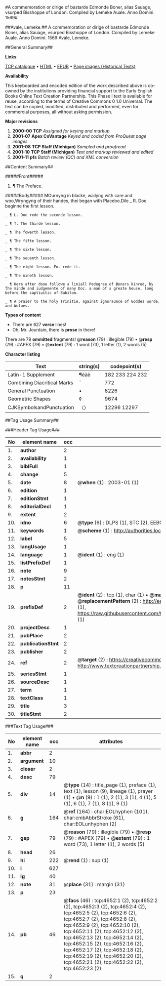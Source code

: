 #A commemoration or dirige of bastarde Edmonde Boner, alias Sauage, vsurped Bisshoppe of London. Compiled by Lemeke Auale. Anno Domini. 1569#

##Avale, Lemeke.##
A commemoration or dirige of bastarde Edmonde Boner, alias Sauage, vsurped Bisshoppe of London. Compiled by Lemeke Auale. Anno Domini. 1569
Avale, Lemeke.

##General Summary##

**Links**

[TCP catalogue](http://www.ota.ox.ac.uk/tcp/)  • 
[HTML](http://tei.it.ox.ac.uk/tcp/Texts-HTML/free/A23/A23335.html)  • 
[EPUB](http://tei.it.ox.ac.uk/tcp/Texts-EPUB/free/A23/A23335.epub) • 
[Page images (Historical Texts)](https://data.historicaltexts.jisc.ac.uk/view?pubId=eebo-99840177e&pageId=eebo-99840177e-4652-1)

**Availability**

This keyboarded and encoded edition of the
	       work described above is co-owned by the institutions
	       providing financial support to the Early English Books
	       Online Text Creation Partnership. This Phase I text is
	       available for reuse, according to the terms of Creative
	       Commons 0 1.0 Universal. The text can be copied,
	       modified, distributed and performed, even for
	       commercial purposes, all without asking permission.

**Major revisions**

1. __2000-00__ __TCP__ *Assigned for keying and markup*
1. __2001-07__ __Apex CoVantage__ *Keyed and coded from ProQuest page images*
1. __2001-08__ __TCP Staff (Michigan)__ *Sampled and proofread*
1. __2001-10__ __TCP Staff (Michigan)__ *Text and markup reviewed and edited*
1. __2001-11__ __pfs__ *Batch review (QC) and XML conversion*

##Content Summary##

#####Front#####

1. ¶ The Preface.

#####Body#####
MOurnyng in blacke, wailyng with care and woo,Wryngyng of their handes, thei began with Placebo.Dile
    _ R. Doe beginne the first lesson.

    _ ¶ L. Doe rede the seconde lesson.

    _ ¶ T. The thirde lesson.

    _ ¶ The fowerth lesson.

    _ ¶ The fifte lesson.

    _ ¶ The sixte lesson.

    _ ¶ The seuenth lesson.

    _ ¶ The eight lesson. Fo. rede it.

    _ ¶ The nineth lesson.

    _ ¶ Here after dooe followe a liniall Pedegree of Boners kinred, by the minde and iudgemente of many Doc. a man of a greate house, long before the captiuitic of Babilon.

    _ ¶ A praier to the holy Trinitie, against ignoraunce of Goddes worde, and Wolues.

**Types of content**

  * There are 627 **verse** lines!
  * Oh, Mr. Jourdain, there is **prose** in there!

There are 79 **ommitted** fragments! 
 @__reason__ (79) : illegible (79)  •  @__resp__ (79) : #APEX (79)  •  @__extent__ (79) : 1 word (73), 1 letter (1), 2 words (5)

**Character listing**


|Text|string(s)|codepoint(s)|
|---|---|---|
|Latin-1 Supplement|¶éàè|182 233 224 232|
|Combining             Diacritical Marks|̄|772|
|General Punctuation|•|8226|
|Geometric Shapes|◊|9674|
|CJKSymbolsandPunctuation|〈〉|12296 12297|

##Tag Usage Summary##

###Header Tag Usage###

|No|element name|occ|attributes|
|---|---|---|---|
|1.|__author__|2||
|2.|__availability__|1||
|3.|__biblFull__|1||
|4.|__change__|5||
|5.|__date__|8| @__when__ (1) : 2003-01 (1)|
|6.|__edition__|1||
|7.|__editionStmt__|1||
|8.|__editorialDecl__|1||
|9.|__extent__|2||
|10.|__idno__|6| @__type__ (6) : DLPS (1), STC (2), EEBO-CITATION (1), PROQUEST (1), VID (1)|
|11.|__keywords__|1| @__scheme__ (1) : http://authorities.loc.gov/ (1)|
|12.|__label__|5||
|13.|__langUsage__|1||
|14.|__language__|1| @__ident__ (1) : eng (1)|
|15.|__listPrefixDef__|1||
|16.|__note__|9||
|17.|__notesStmt__|2||
|18.|__p__|11||
|19.|__prefixDef__|2| @__ident__ (2) : tcp (1), char (1)  •  @__matchPattern__ (2) : ([0-9\-]+):([0-9IVX]+) (1), (.+) (1)  •  @__replacementPattern__ (2) : http://eebo.chadwyck.com/downloadtiff?vid=$1&page=$2 (1), https://raw.githubusercontent.com/textcreationpartnership/Texts/master/tcpchars.xml#$1 (1)|
|20.|__projectDesc__|1||
|21.|__pubPlace__|2||
|22.|__publicationStmt__|2||
|23.|__publisher__|2||
|24.|__ref__|2| @__target__ (2) : https://creativecommons.org/publicdomain/zero/1.0/ (1), http://www.textcreationpartnership.org/docs/. (1)|
|25.|__seriesStmt__|1||
|26.|__sourceDesc__|1||
|27.|__term__|1||
|28.|__textClass__|1||
|29.|__title__|3||
|30.|__titleStmt__|2||


###Text Tag Usage###

|No|element name|occ|attributes|
|---|---|---|---|
|1.|__abbr__|2||
|2.|__argument__|10||
|3.|__closer__|2||
|4.|__desc__|79||
|5.|__div__|14| @__type__ (14) : title_page (1), preface (1), text (1), lesson (9), lineage (1), prayer (1)  •  @__n__ (9) : 1 (1), 2 (1), 3 (1), 4 (1), 5 (1), 6 (1), 7 (1), 8 (1), 9 (1)|
|6.|__g__|164| @__ref__ (164) : char:EOLhyphen (101), char:cmbAbbrStroke (61), char:EOLunhyphen (2)|
|7.|__gap__|79| @__reason__ (79) : illegible (79)  •  @__resp__ (79) : #APEX (79)  •  @__extent__ (79) : 1 word (73), 1 letter (1), 2 words (5)|
|8.|__head__|26||
|9.|__hi__|222| @__rend__ (1) : sup (1)|
|10.|__l__|627||
|11.|__lg__|40||
|12.|__note__|31| @__place__ (31) : margin (31)|
|13.|__p__|23||
|14.|__pb__|46| @__facs__ (46) : tcp:4652:1 (2), tcp:4652:2 (2), tcp:4652:3 (2), tcp:4652:4 (2), tcp:4652:5 (2), tcp:4652:6 (2), tcp:4652:7 (2), tcp:4652:8 (2), tcp:4652:9 (2), tcp:4652:10 (2), tcp:4652:11 (2), tcp:4652:12 (2), tcp:4652:13 (2), tcp:4652:14 (2), tcp:4652:15 (2), tcp:4652:16 (2), tcp:4652:17 (2), tcp:4652:18 (2), tcp:4652:19 (2), tcp:4652:20 (2), tcp:4652:21 (2), tcp:4652:22 (2), tcp:4652:23 (2)|
|15.|__q__|2||
